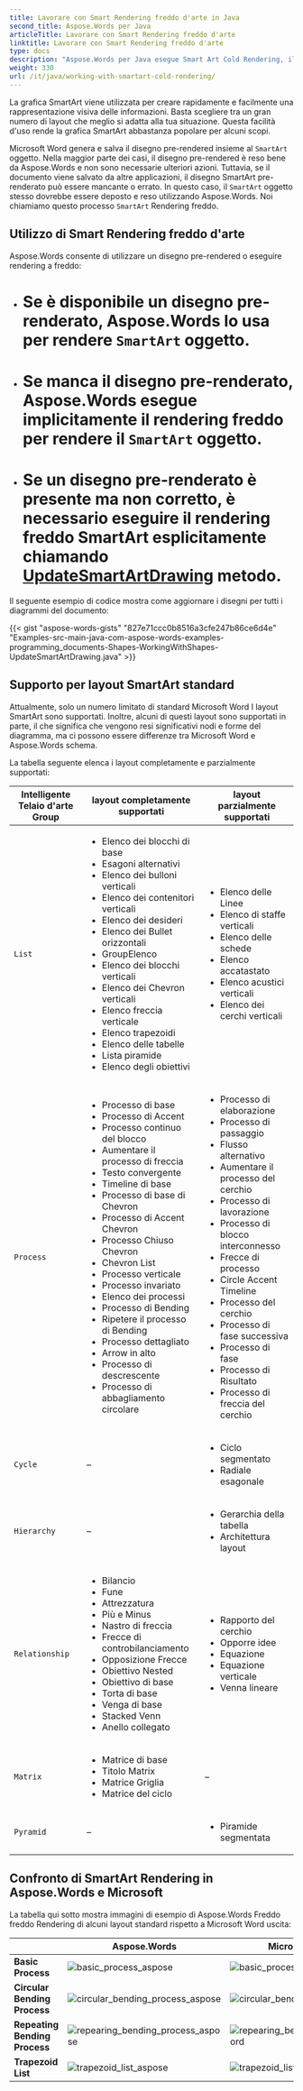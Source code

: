 ```yaml
---
title: Lavorare con Smart Rendering freddo d'arte in Java
second_title: Aspose.Words per Java
articleTitle: Lavorare con Smart Rendering freddo d'arte
linktitle: Lavorare con Smart Rendering freddo d'arte
type: docs
description: "Aspose.Words per Java esegue Smart Art Cold Rendering, il che significa che si stende e rende oggetti SmartArt se il disegno pre-renderato SmartArt manca o non è corretto."
weight: 330
url: /it/java/working-with-smartart-cold-rendering/
---
```


La grafica SmartArt viene utilizzata per creare rapidamente e facilmente una rappresentazione visiva delle informazioni. Basta scegliere tra un gran numero di layout che meglio si adatta alla tua situazione. Questa facilità d'uso rende la grafica SmartArt abbastanza popolare per alcuni scopi.

Microsoft Word genera e salva il disegno pre-rendered insieme al `SmartArt` oggetto. Nella maggior parte dei casi, il disegno pre-rendered è reso bene da Aspose.Words e non sono necessarie ulteriori azioni. Tuttavia, se il documento viene salvato da altre applicazioni, il disegno SmartArt pre-renderato può essere mancante o errato. In questo caso, il `SmartArt` oggetto stesso dovrebbe essere deposto e reso utilizzando Aspose.Words. Noi chiamiamo questo processo `SmartArt` Rendering freddo.

## Utilizzo di Smart Rendering freddo d'arte

Aspose.Words consente di utilizzare un disegno pre-rendered o eseguire rendering a freddo:

* # Se è disponibile un disegno pre-renderato, Aspose.Words lo usa per rendere `SmartArt` oggetto.
* # Se manca il disegno pre-renderato, Aspose.Words esegue implicitamente il rendering freddo per rendere il `SmartArt` oggetto.
* # Se un disegno pre-renderato è presente ma non corretto, è necessario eseguire il rendering freddo SmartArt esplicitamente chiamando [UpdateSmartArtDrawing](https://reference.aspose.com/words/java/com.aspose.words/shape/#updateSmartArtDrawing) metodo.

Il seguente esempio di codice mostra come aggiornare i disegni per tutti i diagrammi del documento:

{{< gist "aspose-words-gists" "827e71ccc0b8516a3cfe247b86ce6d4e" "Examples-src-main-java-com-aspose-words-examples-programming_documents-Shapes-WorkingWithShapes-UpdateSmartArtDrawing.java" >}}

## Supporto per layout SmartArt standard

Attualmente, solo un numero limitato di standard Microsoft Word I layout SmartArt sono supportati. Inoltre, alcuni di questi layout sono supportati in parte, il che significa che vengono resi significativi nodi e forme del diagramma, ma ci possono essere differenze tra Microsoft Word e Aspose.Words schema.

La tabella seguente elenca i layout completamente e parzialmente supportati:

|  Intelligente Telaio d'arte Group |  layout completamente supportati |  layout parzialmente supportati |
|  ----------------------  |  ------------------------------------------------------------  |  ------------------------------------------------------------  |
|  `List`  |  <ul><li>Elenco dei blocchi di base</li><li>Esagoni alternativi</li><li>Elenco dei bulloni verticali</li><li>Elenco dei contenitori verticali</li><li>Elenco dei desideri</li><li>Elenco dei Bullet orizzontali</li><li>GroupElenco</li><li>Elenco dei blocchi verticali</li><li>Elenco dei Chevron verticali</li><li>Elenco freccia verticale</li><li>Elenco trapezoidi</li><li>Elenco delle tabelle</li><li>Lista piramide</li><li>Elenco degli obiettivi</li></ul> |  <ul><li>Elenco delle Linee</li><li>Elenco di staffe verticali</li><li>Elenco delle schede</li><li>Elenco accatastato</li><li>Elenco acustici verticali</li><li>Elenco dei cerchi verticali</li></ul> |
|  `Process`  |  <ul><li>Processo di base</li><li>Processo di Accent</li><li>Processo continuo del blocco</li><li>Aumentare il processo di freccia</li><li>Testo convergente</li><li>Timeline di base</li><li>Processo di base di Chevron</li><li>Processo di Accent Chevron</li><li>Processo Chiuso Chevron</li><li>Chevron List</li><li>Processo verticale</li><li>Processo invariato</li><li>Elenco dei processi</li><li>Processo di Bending</li><li>Ripetere il processo di Bending</li><li>Processo dettagliato</li><li>Arrow in alto</li><li>Processo di descrescente</li><li>Processo di abbagliamento circolare</li></ul> |  <ul><li>Processo di elaborazione</li><li>Processo di passaggio</li><li>Flusso alternativo</li><li>Aumentare il processo del cerchio</li><li>Processo di lavorazione</li><li>Processo di blocco interconnesso</li><li>Frecce di processo</li><li>Circle Accent Timeline</li><li>Processo del cerchio</li><li>Processo di fase successiva</li><li>Processo di fase</li><li>Processo di Risultato</li><li>Processo di freccia del cerchio</li></ul> |
|  `Cycle`  |  –                                                             |  <ul><li>Ciclo segmentato</li><li>Radiale esagonale</li></ul> |
|  `Hierarchy`  |  –                                                             |  <ul><li>Gerarchia della tabella</li><li>Architettura layout</li></ul> |
|  `Relationship`  |  <ul><li>Bilancio</li><li>Fune</li><li>Attrezzatura</li><li>Più e Minus</li><li>Nastro di freccia</li><li>Frecce di controbilanciamento</li><li>Opposizione Frecce</li><li>Obiettivo Nested</li><li>Obiettivo di base</li><li>Torta di base</li><li>Venga di base</li><li>Stacked Venn</li><li>Anello collegato</li></ul> |  <ul><li>Rapporto del cerchio</li><li>Opporre idee</li><li>Equazione</li><li>Equazione verticale</li><li>Venna lineare</li></ul> |
|  `Matrix`  |  <ul><li>Matrice di base</li><li>Titolo Matrix</li><li>Matrice Griglia</li><li>Matrice del ciclo</li></ul> |  –                                                             |
|  `Pyramid`  |  –                                                             |  <ul><li>Piramide segmentata</li></ul> |

## Confronto di SmartArt Rendering in Aspose.Words e Microsoft

La tabella qui sotto mostra immagini di esempio di Aspose.Words Freddo freddo Rendering di alcuni layout standard rispetto a Microsoft Word uscita:

|                                 |   **Aspose.Words**                                              |   **Microsoft Word**                                            |
|  -----------------------------  |  ------------------------------------------------------------  |  ------------------------------------------------------------  |
|   **Basic Process**              |   <img src="/words/java/working-with-smartart-cold-rendering/basic-process-aspose.png" alt="basic_process_aspose"/>  |   <img src="/words/java/working-with-smartart-cold-rendering/basic-process-word.png" alt="basic_process_word"/>  |
|   **Circular Bending Process**   |   <img src="/words/java/working-with-smartart-cold-rendering/circular-bending-process-aspose.png" alt="circular_bending_process_aspose"/>  |   <img src="/words/java/working-with-smartart-cold-rendering/circular-bending-process-word.png" alt="circular_bending_process_word"/>  |
|   **Repeating Bending Process**  |   <img src="/words/java/working-with-smartart-cold-rendering/repearing-bending-process-aspose.png" alt="repearing_bending_process_aspose"/>  |   <img src="/words/java/working-with-smartart-cold-rendering/repearing-bending-process-word.png" alt="repearing_bending_process_word"/>  |
|   **Trapezoid List**             |   <img src="/words/java/working-with-smartart-cold-rendering/trapezoid-list-aspose.png" alt="trapezoid_list_aspose"/>  |   <img src="/words/java/working-with-smartart-cold-rendering/trapezoid-list-word.png" alt="trapezoid_list_word"/>  |
